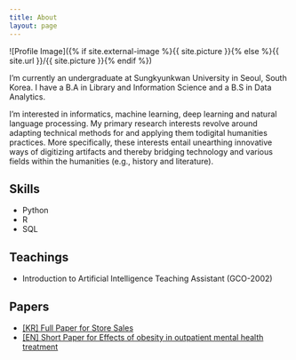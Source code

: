 ```yaml
---
title: About
layout: page
---
```

![Profile Image]({% if site.external-image %}{{ site.picture }}{% else %}{{ site.url }}/{{ site.picture }}{% endif %})

<p>I’m currently an undergraduate at Sungkyunkwan University in Seoul, South Korea. I have a B.A in Library and Information Science and a B.S in Data Analytics. </p>

<p>I’m interested in informatics, machine learning, deep learning and natural language processing. 
	My primary research interests revolve around adapting technical methods for and applying them todigital humanities practices.  More specifically, these interests entail unearthing innovative ways of digitizing artifacts and thereby bridging technology and various fields within the humanities (e.g., history and literature).  </p>

<h2>Skills</h2>

<ul class="skill-list">
	<li>Python</li>
	<li>R</li>
	<li>SQL</li>
	
</ul>

<h2>Teachings</h2>

<ul class="skill-list">
	<li>Introduction to Artificial Intelligence Teaching Assistant (GCO-2002)</li>

</ul>


<h2>Papers</h2>

<ul>
	<li><a href="https://github.com/jaeyoung-jane-choi/2020-Store-Sales-Analysis/blob/main/Paperwork/%5B서론%5D그래디언트부스팅모델을%20활용한%20상점%20매출%20예측%20모델(국내저널).pdf">[KR] Full Paper for Store Sales</a></li>
	<li><a href="https://github.com/jaeyoung-jane-choi/jaeyoung-jane-choi.github.io/blob/gh-pages/assets/papers/Effects_of_obesity_in_outpatient_mental_health_treatment.pdf">[EN] Short Paper for Effects of obesity in outpatient mental health treatment</a></li>


</ul>
